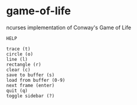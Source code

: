 # game-of-life
ncurses implementation of Conway's Game of Life

```
HELP

trace (t)
circle (o)
line (l)
rectangle (r)
clear (c)
save to buffer (s)
load from buffer (0-9)
next frame (enter)
quit (q)
toggle sidebar (?)
```
